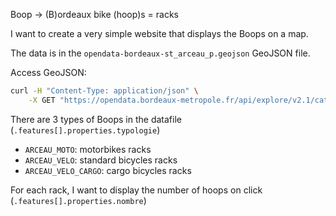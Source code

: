 Boop → (B)ordeaux bike (hoop)s = racks

I want to create a very simple website that displays the Boops on a map.

The data is in the `opendata-bordeaux-st_arceau_p.geojson` GeoJSON file.


Access GeoJSON:

```bash
curl -H "Content-Type: application/json" \
    -X GET "https://opendata.bordeaux-metropole.fr/api/explore/v2.1/catalog/datasets/st_arceau_p/exports/geojson?lang=fr&timezone=Europe%2FBerlin" | jq > opendata-bordeaux-st_arceau_p.geojson
```

There are 3 types of Boops in the datafile (`.features[].properties.typologie`)
- `ARCEAU_MOTO`: motorbikes racks
- `ARCEAU_VELO`: standard bicycles racks
- `ARCEAU_VELO_CARGO`: cargo bicycles racks

For each rack, I want to display the number of hoops on click (`.features[].properties.nombre`)
